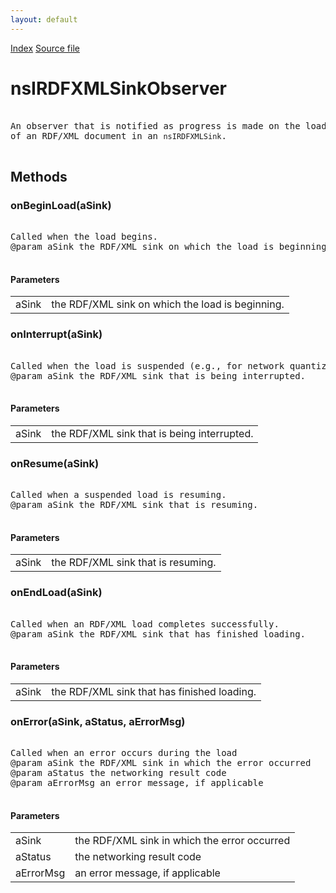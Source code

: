 ```yaml
---
layout: default
---
```

<div id='links'><a href="../index.html">Index</a>
<a href="http://dxr.mozilla.org/mozilla-central/source/rdf/base/nsIRDFXMLSink.idl">Source file</a>
</div>

# nsIRDFXMLSinkObserver #
<pre>  
An observer that is notified as progress is made on the load  
of an RDF/XML document in an <code>nsIRDFXMLSink</code>.  
  
</pre>
## Methods ##

### onBeginLoad(aSink) ###
<pre>  
Called when the load begins.  
@param aSink the RDF/XML sink on which the load is beginning.  
  
</pre>
#### Parameters ####

<table>

<tr>
<td>aSink</td>
<td>the RDF/XML sink on which the load is beginning.  
</td>
</tr>

</table>

### onInterrupt(aSink) ###
<pre>  
Called when the load is suspended (e.g., for network quantization).  
@param aSink the RDF/XML sink that is being interrupted.  
  
</pre>
#### Parameters ####

<table>

<tr>
<td>aSink</td>
<td>the RDF/XML sink that is being interrupted.  
</td>
</tr>

</table>

### onResume(aSink) ###
<pre>  
Called when a suspended load is resuming.  
@param aSink the RDF/XML sink that is resuming.  
  
</pre>
#### Parameters ####

<table>

<tr>
<td>aSink</td>
<td>the RDF/XML sink that is resuming.  
</td>
</tr>

</table>

### onEndLoad(aSink) ###
<pre>  
Called when an RDF/XML load completes successfully.  
@param aSink the RDF/XML sink that has finished loading.  
  
</pre>
#### Parameters ####

<table>

<tr>
<td>aSink</td>
<td>the RDF/XML sink that has finished loading.  
</td>
</tr>

</table>

### onError(aSink, aStatus, aErrorMsg) ###
<pre>  
Called when an error occurs during the load  
@param aSink the RDF/XML sink in which the error occurred  
@param aStatus the networking result code  
@param aErrorMsg an error message, if applicable  
  
</pre>
#### Parameters ####

<table>

<tr>
<td>aSink</td>
<td>the RDF/XML sink in which the error occurred  
</td>
</tr>

<tr>
<td>aStatus</td>
<td>the networking result code  
</td>
</tr>

<tr>
<td>aErrorMsg</td>
<td>an error message, if applicable  
</td>
</tr>

</table>
